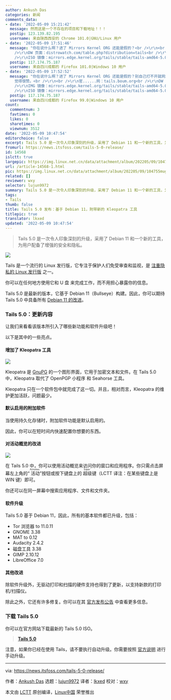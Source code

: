 ```yaml
---
author: Ankush Das
categories: 新闻
comments_data:
- date: '2022-05-09 15:21:42'
  message: 然而这是一个不存在的项目和下载地址！！！
  postip: 123.139.82.195
  username: 来自陕西西安的 Chrome 101.0|GNU/Linux 用户
- date: '2022-05-09 17:51:46'
  message: "你在说什么啊？进了 Mirrors Kernel ORG 还能是假的？<br />\r\n<br />\r\n官......网：tails.boum.org<br
    />\r\nDW 页面：distrowatch.com/table.php?distribution=tails<br />\r\nIMG 镜像：mirrors.edge.kernel.org/tails/stable/tails-amd64-5.0/tails-amd64-5.0.img<br
    />\r\nISO 镜像：mirrors.edge.kernel.org/tails/stable/tails-amd64-5.0/tails-amd64-5.0.iso"
  postip: 117.174.75.187
  username: 来自四川成都的 Firefox 101.0|Windows 10 用户
- date: '2022-05-09 17:52:52'
  message: "你在说什么啊？进了 Mirrors Kernel ORG 还能是假的？别自己打不开就网站不存在呗，Google、Twitter、Facebook
    觉得很赞。<br />\r\n<br />\r\n官......网：tails.boum.org<br />\r\nDW 页面：distrowatch.com/table.php?distribution=tails<br
    />\r\nIMG 镜像：mirrors.edge.kernel.org/tails/stable/tails-amd64-5.0/tails-amd64-5.0.img<br
    />\r\nISO 镜像：mirrors.edge.kernel.org/tails/stable/tails-amd64-5.0/tails-amd64-5.0.iso"
  postip: 117.174.75.187
  username: 来自四川成都的 Firefox 99.0|Windows 10 用户
count:
  commentnum: 3
  favtimes: 0
  likes: 0
  sharetimes: 0
  viewnum: 3512
date: '2022-05-09 10:47:54'
editorchoice: false
excerpt: Tails 5.0 是一次令人印象深刻的升级，采用了 Debian 11 和一个新的工具，为用户配备了增强的安全和隐私。
fromurl: https://news.itsfoss.com/tails-5-0-release/
id: 14568
islctt: true
largepic: https://img.linux.net.cn/data/attachment/album/202205/09/104755mug130mz0ouu9gxq.jpg
url: /article-14568-1.html
pic: https://img.linux.net.cn/data/attachment/album/202205/09/104755mug130mz0ouu9gxq.jpg.thumb.jpg
related: []
reviewer: wxy
selector: lujun9972
summary: Tails 5.0 是一次令人印象深刻的升级，采用了 Debian 11 和一个新的工具，为用户配备了增强的安全和隐私。
tags:
- Tails
thumb: false
title: Tails 5.0 发布：基于 Debian 11，附带新的 Kleopatra 工具
titlepic: true
translator: lkxed
updated: '2022-05-09 10:47:54'
---
```



> 
> Tails 5.0 是一次令人印象深刻的升级，采用了 Debian 11 和一个新的工具，为用户配备了增强的安全和隐私。
> 
> 
> 


![](/data/attachment/album/202205/09/104755mug130mz0ouu9gxq.jpg)


Tails 是一个流行的 Linux 发行版，它专注于保护人们免受审查和监视，是 [注重隐私的 Linux 发行版](https://itsfoss.com/privacy-focused-linux-distributions/) 之一。


你可以在任何地方使用它和 U 盘 来完成工作，而不用担心暴露你的信息。


Tails 5.0 是最新的版本，它基于 Debian 11（Bullseye）构建。因此，你可以期待 Tails 5.0 中具备所有 [Debian 11 的改进](https://news.itsfoss.com/debian-11-feature/)。


### Tails 5.0：更新内容


让我们来看看该版本所引入了哪些新功能和软件升级吧！


以下是其中的一些亮点。


#### 增加了 Kleopatra 工具


![](/data/attachment/album/202205/09/104755ccjzioon3zaph4ss.png)


Kleopatra 是 [GnuPG](https://www.gnupg.org/) 的一个图形界面，它用于加密文本和文件。在 Tails 5.0 中，Kleopatra 取代了 OpenPGP 小程序 和 Seahorse 工具。


Kleopatra 只在一个软件包中就完成了这一切。并且，相对而言，Kleopatra 的维护更加活跃，问题最少。


#### 默认启用的附加软件


当使用持久化存储时，附加软件功能是默认启用的。


因此，你可以在短时间内快速配置你想要的东西。


#### 对活动概览的改进


![](/data/attachment/album/202205/09/104756do4oooxkdqdvqxve.png)


在 Tails 5.0 中，你可以使用活动概览来访问你的窗口和应用程序。你只需点击屏幕左上角的“<ruby> 活动 <rt>  Activities </rt></ruby>”按钮或按下键盘上的<ruby> 超级 <rt>  Super </rt></ruby>键（LCTT 译注：在某些键盘上是 WIN 键）即可。


你还可以在同一屏幕中搜索应用程序、文件和文件夹。


#### 软件升级


Tails 5.0 基于 Debian 11，因此，所有的基本软件都已升级，包括：


* Tor 浏览器 to 11.0.11
* GNOME 3.38
* MAT to 0.12
* Audacity 2.4.2
* 磁盘工具 3.38
* GIMP 2.10.12
* LibreOffice 7.0


#### 其他改进


除软件升级外，无驱动打印和扫描的硬件支持也得到了更新，以支持新款的打印机/扫描仪。


除此之外，它还有许多修复。你可以在其 [官方发布公告](https://tails.boum.org/news/version_5.0/index.en.html) 中查看更多信息。


### 下载 Tails 5.0


你可以在官方网站下载最新的 Tails 5.0 ISO。



> 
> **[Tails 5.0](https://tails.boum.org/install/index.en.html)**
> 
> 
> 


注意，如果你已经在使用 Tails，请不要执行自动升级。你需要按照 [官方说明](https://tails.boum.org/doc/upgrade/index.en.html#manual) 进行手动升级。




---


via: <https://news.itsfoss.com/tails-5-0-release/>


作者：[Ankush Das](https://news.itsfoss.com/author/ankush/) 选题：[lujun9972](https://github.com/lujun9972) 译者：[lkxed](https://github.com/lkxed) 校对：[wxy](https://github.com/wxy)


本文由 [LCTT](https://github.com/LCTT/TranslateProject) 原创编译，[Linux中国](https://linux.cn/) 荣誉推出